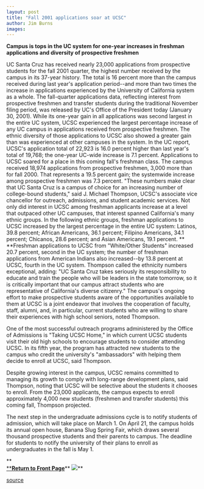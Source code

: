 ```yaml
---
layout: post
title: "Fall 2001 applications soar at UCSC"
author: Jim Burns
images:
---
```


**Campus is tops in the UC system for one-year increases in freshman applications and diversity of prospective freshmen**

UC Santa Cruz has received nearly 23,000 applications from prospective students for the fall 2001 quarter, the highest number received by the campus in its 37-year history. The total is 16 percent more than the campus received during last year's application period--and more than two times the increase in applications experienced by the University of California system as a whole. The fall-quarter applications data, reflecting interest from prospective freshmen and transfer students during the traditional November filing period, was released by UC's Office of the President today (January 30, 2001). While its one-year gain in all applications was second largest in the entire UC system, UCSC experienced the largest percentage increase of any UC campus in applications received from prospective freshmen. The ethnic diversity of those applications to UCSC also showed a greater gain than was experienced at other campuses in the system. In the UC report, UCSC's application total of 22,923 is 16.0 percent higher than last year's total of 19,768; the one-year UC-wide increase is 7.1 percent. Applications to UCSC soared for a place in this coming fall's freshman class. The campus received 18,974 applications from prospective freshmen, 3,000 more than for fall 2000. That represents a 19.5 percent gain; the systemwide increase among prospective freshmen was 7.3 percent. "These numbers make clear that UC Santa Cruz is a campus of choice for an increasing number of college-bound students," said J. Michael Thompson, UCSC's associate vice chancellor for outreach, admissions, and student academic services. Not only did interest in UCSC among freshman applicants increase at a level that outpaced other UC campuses, that interest spanned California's many ethnic groups. In the following ethnic groups, freshman applications to UCSC increased by the largest percentage in the entire UC system: Latinos, 39.8 percent; African Americans, 36.1 percent; Filipino Americans, 34.1 percent; Chicanos, 28.6 percent; and Asian Americans, 19.1 percent. **  
**Freshman applications to UCSC from "White/Other Students" increased 20.7 percent, second in the UC system; the number of freshman applications from American Indians also increased--by 13.8 percent at UCSC, fourth in the UC system. Thompson called the ethnicity numbers exceptional, adding: "UC Santa Cruz takes seriously its responsibility to educate and train the people who will be leaders in the state tomorrow, so it is critically important that our campus attract students who are representative of California's diverse citizenry." The campus's ongoing effort to make prospective students aware of the opportunities available to them at UCSC is a joint endeavor that involves the cooperation of faculty, staff, alumni, and, in particular, current students who are willing to share their experiences with high school seniors, noted Thompson.

One of the most successful outreach programs administered by the Office of Admissions is "Taking UCSC Home," in which current UCSC students visit their old high schools to encourage students to consider attending UCSC. In its fifth year, the program has attracted new students to the campus who credit the university's "ambassadors" with helping them decide to enroll at UCSC, said Thompson.  
  
Despite growing interest in the campus, UCSC remains committed to managing its growth to comply with long-range development plans, said Thompson, noting that UCSC will be selective about the students it chooses to enroll. From the 23,000 applicants, the campus expects to enroll approximately 4,000 new students (freshmen and transfer students) this coming fall, Thompson projected.  
  
The next step in the undergraduate admissions cycle is to notify students of admission, which will take place on March 1. On April 21, the campus holds its annual open house, Banana Slug Spring Fair, which draws several thousand prospective students and their parents to campus. The deadline for students to notify the university of their plans to enroll as undergraduates in the fall is May 1.

**  
[****Return to Front Page**][1]** ![ ][2]**

[1]: ../../index.html
[2]: ../../images/trans.gif

[source](http://www1.ucsc.edu/currents/00-01/02-05/applications.html "Permalink to applications")
